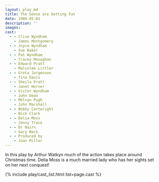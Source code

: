 ```yaml
---
layout: play_md
title: The Geese are Getting Fat
date: 1988-05-01
description: ''
images:
cast:
  - - Clive Wyndham
    - James Montgomery
  - - Joyce Wyndham
    - Sue Baker
  - - Pat Wyndham
    - Tracey Monaghan
  - - Edward Pratt
    - Malcolme Littler
  - - Greta Jorgenson
    - Tina Davis
  - - Sheila Pratt
    - Janet Horner
  - - Victor Wyndham
    - John Dean
  - - Melvyn Pugh
    - John Marshall
  - - Bobby Cartwright
    - Nick Clark
  - - Delia Moss
    - Jenny Trace
  - - Dr Nairn
    - Gary Beck
  - - Produced by
    - Joan Miller
---
```


In this play by Arthur Watkyn much of the action takes place around Christmas time. Delia Moss is a much married lady who has her sights set on her next conquest!

{% include play/cast_list.html list=page.cast %}
